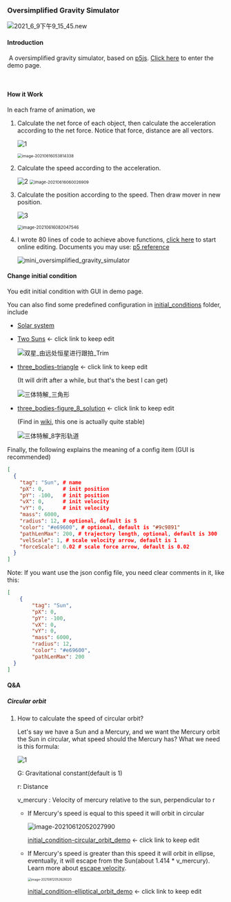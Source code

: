 ### Oversimplified Gravity Simulator

![2021_6_9下午9_15_45.new](README.assets/2021_6_9下午9_15_45.new.gif)

#### Introduction

​	A oversimplified gravity simulator, based on [p5js](https://p5js.org/). [Click here](https://arnosolo.github.io/oversimplified_gravity_simulator/) to enter the demo page. 

​	

#### How it Work

In each frame of animation, we 

1. Calculate the net force of each object, then calculate the acceleration according to the net force. Notice that force, distance are all vectors.

   ![1](http://latex.codecogs.com/svg.latex?\overrightarrow{F}=\dfrac{Gm_{1}m_{2}}{\overrightarrow{r}^{2}}) 

   <img src="README.assets/image-20210616053814338.png" alt="image-20210616053814338" style="zoom:65%;" /> 

2. Calculate the speed according to the acceleration.

   <img src="http://latex.codecogs.com/svg.latex?\overrightarrow{v}=\overrightarrow{v}_{prev}+\overrightarrow{a}dt" alt="2" style="zoom:100%;" /> 

   <img src="README.assets/image-20210616060026909.png" alt="image-20210616060026909" style="zoom:67%;" /> 

3. Calculate the position according to the speed. Then draw mover in new position.

   ![3](http://latex.codecogs.com/svg.latex?\overrightarrow{p}=\overrightarrow{p}_{prev}+\overrightarrow{v}dt) 

   <img src="README.assets/image-20210616082047546.png" alt="image-20210616082047546" style="zoom:70%;" /> 

4. I wrote 80 lines of code to achieve above functions, [click here](https://editor.p5js.org/arno_solo/sketches/laI-n1Xjs) to start online editing. Documents you may use: [p5 reference](https://p5js.org/reference/) 

   ![mini_oversimplified_gravity_simulator](README.assets/mini_oversimplified_gravity_simulator.gif) 

   



#### Change initial condition

You edit initial condition with GUI in demo page. 

You can also find some predefined configuration in [initial_conditions](./initial_conditions) folder, include

* [Solar system](https://github.com/arnosolo/oversimplified_gravity_simulator/blob/master/initial_conditions/init_condition-solar_system.json) 

* [Two Suns](https://arnosolo.github.io/oversimplified_gravity_simulator/?config=init_condition-dual_suns) <- click link to keep edit

  ![双星_由远处恒星进行跟拍_Trim](README.assets/双星_由远处恒星进行跟拍_Trim.gif) 

* [three_bodies-triangle](https://arnosolo.github.io/oversimplified_gravity_simulator/?config=init_condition-three_bodies-triangle) <- click link to keep edit

  (It will drift after a while, but that's the best I can get)

  ![三体特解_三角形](README.assets/三体特解_三角形.gif) 

* [three_bodies-figure_8_solution](https://arnosolo.github.io/oversimplified_gravity_simulator/?config=init_condition-three_bodies-figure_8_solution) <- click link to keep edit

  (Find in [wiki](https://en.wikipedia.org/wiki/Three-body_problem#cite_note-11), this one is actually quite stable)
  
  ![三体特解_8字形轨道](README.assets/三体特解_8字形轨道.gif) 

Finally, the following explains the meaning of a config item (GUI is recommended)

```json
[
  {
    "tag": "Sun", # name
    "pX": 0,      # init position
    "pY": -100,   # init position
    "vX": 0,      # init velocity
    "vY": 0,      # init velocity
    "mass": 6000,
    "radius": 12, # optional, default is 5
    "color": "#e69600", # optional, default is "#9c9891"
    "pathLenMax": 200, # trajectory length, optional, default is 300
    "velScale": 1, # scale velocity arrow, default is 1
    "forceScale": 0.02 # scale force arrow, default is 0.02
  }
]
```
Note: If you want use the json config file, you need clear comments in it, like this:

```json
[
    {
        "tag": "Sun",
        "pX": 0,
        "pY": -100,
        "vX": 0,
        "vY": 0,
        "mass": 6000,
        "radius": 12,
        "color": "#e69600",
        "pathLenMax": 200
  }
]
```





#### Q&A

##### Circular orbit

1. How to calculate the speed of circular orbit?

   Let's say we have a Sun and a Mercury, and we want the Mercury orbit the Sun in circular, what speed should the Mercury has? What we need is this formula:

   ![1](http://latex.codecogs.com/svg.latex?||\overrightarrow{v}||_{mercury}=\sqrt{\dfrac{Gm__{sun}}{||\overrightarrow{r}||})

   G: Gravitational constant(default is 1)

   r: Distance

   v_mercury : Velocity of mercury relative to the sun, perpendicular to r

   * If Mercury's speed is equal to this speed it will orbit in circular

     ![image-20210612052027990](README.assets/image-20210612052027990.png) 

     [initial_condition-circular_orbit_demo](https://arnosolo.github.io/oversimplified_gravity_simulator/?config=init_condition-circular_orbit_demo) <- click link to keep edit
     
     

   * If Mercury's speed is greater than this speed it will orbit in ellipse, eventually, it will escape from the Sun(about 1.414 * v_mercury). Learn more about [escape velocity](https://en.wikipedia.org/wiki/Escape_velocity). 

     <img src="README.assets/image-20210612052628020.png" alt="image-20210612052628020" style="zoom:50%;" /> 

     [initial_condition-elliptical_orbit_demo](https://arnosolo.github.io/oversimplified_gravity_simulator/?config=init_condition-elliptical_orbit_demo) <- click link to keep edit


   